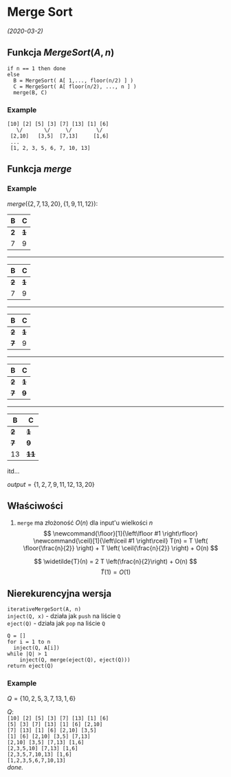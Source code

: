# Merge Sort
*(2020-03-2)*

## Funkcja $MergeSort(A, n)$

```
if n == 1 then done
else
  B = MergeSort( A[ 1,..., floor(n/2) ] )
  C = MergeSort( A[ floor(n/2), ..., n ] )
  merge(B, C)

```

### Example

```
[10] [2] [5] [3] [7] [13] [1] [6]
   \/       \/     \/        \/
 [2,10]   [3,5]  [7,13]     [1,6]
 ...
 [1, 2, 3, 5, 6, 7, 10, 13]
```

## Funkcja $merge$

### Example
$merge( \{2,7,13,20\}, \{1,9,11,12\} )$:

| B     | C         |
| ----- | --------- |
| **2** | ~~**1**~~ |
| 7     | 9         |

---
| B         | C         |
| --------- | --------- |
| ~~**2**~~ | ~~**1**~~ |
| 7         | 9         |

---
| B         | C         |
| --------- | --------- |
| ~~**2**~~ | ~~**1**~~ |
| ~~**7**~~ | 9         |

---
| B         | C         |
| --------- | --------- |
| ~~**2**~~ | ~~**1**~~ |
| ~~**7**~~ | ~~**9**~~ |

---
| B         | C          |
| --------- | ---------- |
| ~~**2**~~ | ~~**1**~~  |
| ~~**7**~~ | ~~**9**~~  |
| 13        | ~~**11**~~ |
itd...

$output = \{ 1, 2, 7, 9, 11, 12, 13, 20 \}$

## Właściwości

1. `merge` ma złożoność $O(n)$ dla input'u wielkości $n$
$$
\newcommand{\floor}[1]{\left\lfloor #1 \right\rfloor}
\newcommand{\ceil}[1]{\left\lceil #1 \right\rceil}
T(n) = T \left( \floor{\frac{n}{2}} \right) + T \left( \ceil{\frac{n}{2}} \right) + O(n)
$$

$$
\widetilde{T}(n) = 2 T \left(\frac{n}{2}\right) + O(n)
$$
$$
\widetilde{T}(1) = O(1)
$$

## Nierekurencyjna wersja

`iterativeMergeSort(A, n)`\
`inject(Q, x)` - działa jak `push` na liście `Q`\
`eject(Q)` - działa jak `pop` na liście `Q`


```
Q = []
for i = 1 to n
  inject(Q, A[i])
while |Q| > 1
    inject(Q, merge(eject(Q), eject(Q)))
return eject(Q)
```

### Example

$Q = \{10, 2, 5, 3, 7, 13, 1, 6\}$

$Q$:\
`[10] [2] [5] [3] [7] [13] [1] [6]`\
`[5] [3] [7] [13] [1] [6] [2,10]`\
`[7] [13] [1] [6] [2,10] [3,5]`\
`[1] [6] [2,10] [3,5] [7,13]`\
`[2,10] [3,5] [7,13] [1,6]`\
`[2,3,5,10] [7,13] [1,6]`\
`[2,3,5,7,10,13] [1,6]`\
`[1,2,3,5,6,7,10,13]`\
*done.*

